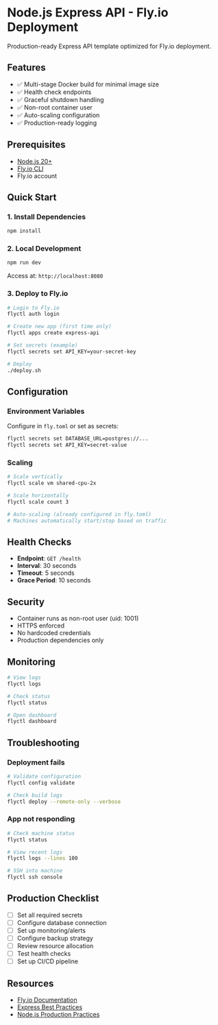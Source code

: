 # Node.js Express API - Fly.io Deployment

Production-ready Express API template optimized for Fly.io deployment.

## Features

- ✅ Multi-stage Docker build for minimal image size
- ✅ Health check endpoints
- ✅ Graceful shutdown handling
- ✅ Non-root container user
- ✅ Auto-scaling configuration
- ✅ Production-ready logging

## Prerequisites

- [Node.js 20+](https://nodejs.org/)
- [Fly.io CLI](https://fly.io/docs/hands-on/install-flyctl/)
- Fly.io account

## Quick Start

### 1. Install Dependencies

```bash
npm install
```

### 2. Local Development

```bash
npm run dev
```

Access at: `http://localhost:8080`

### 3. Deploy to Fly.io

```bash
# Login to Fly.io
flyctl auth login

# Create new app (first time only)
flyctl apps create express-api

# Set secrets (example)
flyctl secrets set API_KEY=your-secret-key

# Deploy
./deploy.sh
```

## Configuration

### Environment Variables

Configure in `fly.toml` or set as secrets:

```bash
flyctl secrets set DATABASE_URL=postgres://...
flyctl secrets set API_KEY=secret-value
```

### Scaling

```bash
# Scale vertically
flyctl scale vm shared-cpu-2x

# Scale horizontally
flyctl scale count 3

# Auto-scaling (already configured in fly.toml)
# Machines automatically start/stop based on traffic
```

## Health Checks

- **Endpoint**: `GET /health`
- **Interval**: 30 seconds
- **Timeout**: 5 seconds
- **Grace Period**: 10 seconds

## Security

- Container runs as non-root user (uid: 1001)
- HTTPS enforced
- No hardcoded credentials
- Production dependencies only

## Monitoring

```bash
# View logs
flyctl logs

# Check status
flyctl status

# Open dashboard
flyctl dashboard
```

## Troubleshooting

### Deployment fails

```bash
# Validate configuration
flyctl config validate

# Check build logs
flyctl deploy --remote-only --verbose
```

### App not responding

```bash
# Check machine status
flyctl status

# View recent logs
flyctl logs --lines 100

# SSH into machine
flyctl ssh console
```

## Production Checklist

- [ ] Set all required secrets
- [ ] Configure database connection
- [ ] Set up monitoring/alerts
- [ ] Configure backup strategy
- [ ] Review resource allocation
- [ ] Test health checks
- [ ] Set up CI/CD pipeline

## Resources

- [Fly.io Documentation](https://fly.io/docs/)
- [Express Best Practices](https://expressjs.com/en/advanced/best-practice-performance.html)
- [Node.js Production Practices](https://nodejs.org/en/docs/guides/nodejs-docker-webapp/)
